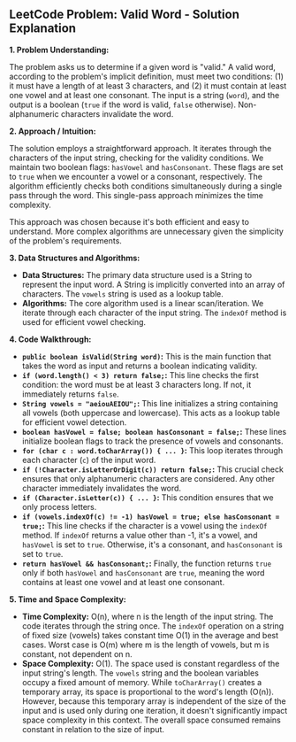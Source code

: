 ## LeetCode Problem: Valid Word - Solution Explanation

**1. Problem Understanding:**

The problem asks us to determine if a given word is "valid." A valid word, according to the problem's implicit definition, must meet two conditions: (1) it must have a length of at least 3 characters, and (2) it must contain at least one vowel and at least one consonant.  The input is a string (`word`), and the output is a boolean (`true` if the word is valid, `false` otherwise). Non-alphanumeric characters invalidate the word.

**2. Approach / Intuition:**

The solution employs a straightforward approach. It iterates through the characters of the input string, checking for the validity conditions.  We maintain two boolean flags: `hasVowel` and `hasConsonant`.  These flags are set to `true` when we encounter a vowel or a consonant, respectively. The algorithm efficiently checks both conditions simultaneously during a single pass through the word. This single-pass approach minimizes the time complexity.

This approach was chosen because it's both efficient and easy to understand.  More complex algorithms are unnecessary given the simplicity of the problem's requirements.


**3. Data Structures and Algorithms:**

* **Data Structures:** The primary data structure used is a String to represent the input word.  A String is implicitly converted into an array of characters.  The `vowels` string is used as a lookup table.
* **Algorithms:** The core algorithm used is a linear scan/iteration. We iterate through each character of the input string.  The `indexOf` method is used for efficient vowel checking.


**4. Code Walkthrough:**

* **`public boolean isValid(String word)`:** This is the main function that takes the word as input and returns a boolean indicating validity.
* **`if (word.length() < 3) return false;`:** This line checks the first condition: the word must be at least 3 characters long. If not, it immediately returns `false`.
* **`String vowels = "aeiouAEIOU";`:** This line initializes a string containing all vowels (both uppercase and lowercase). This acts as a lookup table for efficient vowel detection.
* **`boolean hasVowel = false; boolean hasConsonant = false;`:** These lines initialize boolean flags to track the presence of vowels and consonants.
* **`for (char c : word.toCharArray()) { ... }`:** This loop iterates through each character (`c`) of the input word.
* **`if (!Character.isLetterOrDigit(c)) return false;`:** This crucial check ensures that only alphanumeric characters are considered.  Any other character immediately invalidates the word.
* **`if (Character.isLetter(c)) { ... }`:** This condition ensures that we only process letters.
* **`if (vowels.indexOf(c) != -1) hasVowel = true; else hasConsonant = true;`:** This line checks if the character is a vowel using the `indexOf` method. If `indexOf` returns a value other than -1, it's a vowel, and `hasVowel` is set to `true`. Otherwise, it's a consonant, and `hasConsonant` is set to `true`.
* **`return hasVowel && hasConsonant;`:** Finally, the function returns `true` only if both `hasVowel` and `hasConsonant` are `true`, meaning the word contains at least one vowel and at least one consonant.


**5. Time and Space Complexity:**

* **Time Complexity:** O(n), where n is the length of the input string. The code iterates through the string once.  The `indexOf` operation on a string of fixed size (vowels) takes constant time O(1) in the average and best cases.  Worst case is O(m) where m is the length of vowels, but m is constant, not dependent on n.
* **Space Complexity:** O(1). The space used is constant regardless of the input string's length.  The `vowels` string and the boolean variables occupy a fixed amount of memory.  While `toCharArray()` creates a temporary array, its space is proportional to the word's length (O(n)). However, because this temporary array is independent of the size of the input and is used only during one iteration, it doesn't significantly impact space complexity in this context.  The overall space consumed remains constant in relation to the size of input.
